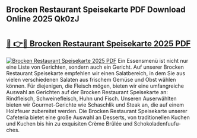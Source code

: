 ## Brocken Restaurant Speisekarte PDF Download Online 2025 Qk0zJ

# <h2><a href="http://gc92a9.nevu.top/?p=Brocken+Restaurant+Speisekarte">🔗 👉🔴 Brocken Restaurant Speisekarte 2025 PDF</a></h2>

[![Brocken Restaurant Speisekarte 2025 PDF](https://i.imgur.com/dBaPXMq.png)](http://gc92a9.nevu.top/?p=Brocken+Restaurant+Speisekarte)
Ein Essensmenü ist nicht nur eine Liste von Gerichten, sondern auch ein Gericht. Auf unserer Brocken Restaurant Speisekarte empfehlen wir einen Salatbereich, in dem Sie aus vielen verschiedenen Salaten aus frischem Gemüse und Obst wählen können. Für diejenigen, die Fleisch mögen, bieten wir eine umfangreiche Auswahl an Gerichten auf der Brocken Restaurant Speisekarte an: Rindfleisch, Schweinefleisch, Huhn und Fisch. Unseren Auserwählten bieten wir Gourmet-Gerichte wie Schaschlik und Steak an, die auf einem Holzfeuer zubereitet werden. Die Brocken Restaurant Speisekarte unserer Cafeteria bietet eine große Auswahl an Desserts, von traditionellen Kuchen und Kuchen bis hin zu exquisiten Crème Brûlée und Schokoladenfuufu-ches.
